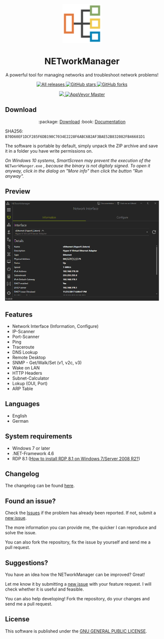 <div align="center">  
  <img alt="NETworkManager" src="NETworkManager.svg" height="128" width="128" />
  <h1>NETworkManager</h1>  
  <p>A powerful tool for managing networks and troubleshoot network problems!</p>
  <p>   
  <a href="https://github.com/BornToBeroot/NETworkManager/releases" target="_blank">
      <img alt="All releases" src="https://img.shields.io/github/downloads/BornToBeroot/NETworkManager/total.svg?style=flat-square" />
    </a>
    <a href="https://github.com/BornToBeroot/NETworkManager/stargazers" target="_blank">
      <img alt="GitHub stars" src="https://img.shields.io/github/stars/BornToBeroot/NETworkManager.svg?style=flat-square" />
    </a>    
     <a href="https://github.com/BornToBeroot/NETworkManager/network" target="_blank">       
      <img alt="GitHub forks" src="https://img.shields.io/github/forks/BornToBeroot/NETworkManager.svg?style=flat-square" />
    </a>  
  </p>
  <p>
    <a href="https://gitter.im/BornToBeRoot-NETworkManager/Lobby">
      <img src="https://img.shields.io/badge/Gitter-Join%20Chat-green.svg?style=flat-square">
    </a>
    <a href="https://ci.appveyor.com/project/BornToBeRoot/NETworkManager/branch/master">
      <img alt="AppVeyor Master" src="https://img.shields.io/appveyor/ci/BornToBeRoot/NETworkManager/master.svg?style=flat-square&&label=master" />
    </a>    
  </p>
</div>

<h2>Download</h2>

<div align="center"> 
  <p>
    :package:
    <a href="https://github.com/BornToBeRoot/NETworkManager/releases/download/v1.5.0.0/NETworkManager_v1.5.0.0.zip">Download</a>
    :book:
    <a href="https://github.com/BornToBeRoot/NETworkManager/tree/master/Documentation/README.md">Documentation</a>
  </p>
</div>

SHA256: `B70D60EF1DCF285F6DB190C7034E2228F6ABC6B2AF3BAE52B832082FB46681D1`


The software is portable by default, simply unpack the ZIP archive and save it in a folder you have write permissions on.

_On Windows 10 systems, SmartScreen may prevent the execution of the_ `NETworkManger.exe` _, because the binary is not digitaly signed. To open it anyway, click in the dialog on "More info" then click the button "Run anyway"._

<h2>Preview</h2>
<img alt="NETworkManager" src="NETworkManager.gif" />

<h2>Features</h2>

- Network Interface (Information, Configure)
- IP-Scanner
- Port-Scanner
- Ping
- Traceroute
- DNS Lookup
- Remote Desktop
- SNMP - Get/Walk/Set (v1, v2c, v3)
- Wake on LAN
- HTTP Headers
- Subnet-Calculator
- Lokup (OUI, Port)
- ARP Table

<h2>Languages</h2>

- English
- German

<h2>System requirements</h2>

- Windows 7 or later
- .NET-Framework 4.6
- RDP 8.1 ([How to install RDP 8.1 on Windows 7/Server 2008 R2?](Documentation/en-US/HowTo/Install_RDP_8dot1_on_Windows6dot1.md))

<h2>Changelog</h2>

The changelog can be found [here](https://github.com/BornToBeRoot/NETworkManager/wiki/Changelog).

<h2>Found an issue?</h2>

Check the [Issues](https://github.com/BornToBeRoot/NETworkManager/issues) if the problem has already been reported. If not, submit a [new issue](https://github.com/BornToBeRoot/NETworkManager/issues/new).

The more information you can provide me, the quicker I can reproduce and solve the issue.

You can also fork the repository, fix the issue by yourself and send me a pull request.

<h2>Suggestions?</h2>

You have an idea how the NETworkManager can be improved? Great!

Let me know it by submitting a [new issue](https://github.com/BornToBeRoot/NETworkManager/issues/new) with your feature request. I will check whether it is useful and feasible.

You can also help developing! Fork the repository, do your changes and send me a pull request. 

<h2>License</h2>

This software is published under the [GNU GENERAL PUBLIC LICENSE](https://github.com/BornToBeRoot/NETworkManager/blob/master/LICENSE).
